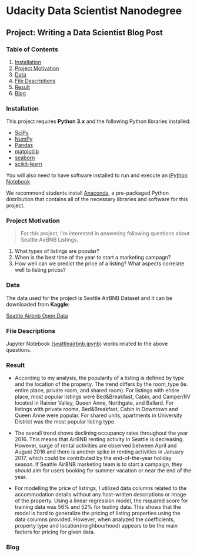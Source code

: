 # Udacity Data Scientist Nanodegree
## Project: Writing a Data Scientist Blog Post

### Table of Contents

1. [Installation](#Installation)
2. [Project Motivation](#Project-Motivation)
3. [Data](#Data)
4. [File Descriptions](#File-Descriptions)
5. [Result](#Result)
6. [Blog](#Blog)

### Installation

This project requires **Python 3.x** and the following Python libraries installed:

- [SciPy](https://www.scipy.org/)
- [NumPy](http://www.numpy.org/)
- [Pandas](http://pandas.pydata.org/)
- [matplotlib](http://matplotlib.org/)
- [seaborn](https://seaborn.pydata.org/)
- [scikit-learn](http://scikit-learn.org/stable/)


You will also need to have software installed to run and execute an [iPython Notebook](http://ipython.org/notebook.html)

We recommend students install [Anaconda](https://www.continuum.io/downloads), a pre-packaged Python distribution that contains all of the necessary libraries and software for this project.

### Project Motivation

> For this project, I'm interested in answering following questions about Seattle AirBNB Listings.

1) What types of listings are popular?
2) When is the best time of the year to start a marketing campagn?
3) How well can we predict the price of a listing? What aspects correlate well to listing prices?

### Data
The data used for the project is Seattle AirBNB Dataset and it can be downloaded from **Kaggle**:

[Seattle Airbnb Open Data](https://www.kaggle.com/airbnb/seattle/data)


### File Descriptions

Jupyter Notebook ([seattleairbnb.ipynb](https://github.com/eunbeejang/SeattleAirBNB/blob/main/seattleairbnb.ipynb)) works related to the above questions. 


### Result
- According to my analysis, the popularity of a listing is defined by type and the location of the property. The trend differs by the room_type (ie. entire place, private room, and shared room). For listings with ehtire place, most popular listings were Bed&Breakfast, Cabin, and Camper/RV located in Rainier Valley, Queen Anne, Northgate, and Ballard. For listings with private rooms, Bed&Breakfast, Cabin in Downtown and Queen Anne were popular. For shared units, apartments in University District was the most popular listing type.

- The overall trend shows declining occupancy rates throughout the year 2016. This means that AirBNB renting activity in Seattle is decreasing. However, surge of rental activities are observed between April and August 2016 and there is another spike in renting activities in January 2017, which could be contributed by the end-of-the-year holiday season. If Seattle AirBNB marketing team is to start a campaign, they should aim for users booking for summer vacation or near the end of the year.

- For modelling the price of listings, I utilized data columns related to the accommodation details without any host-written descriptions or image of the property. Using a linear regression model, the rsquared score for training data was 56% and 52% for testing data. This shows that the model is hard to generalize the pricing of listing properties using the data columns provided. However, when analyzed the coefficients, property type and location(neighbourhood) appears to be the main factors for pricing for given data.

### Blog


